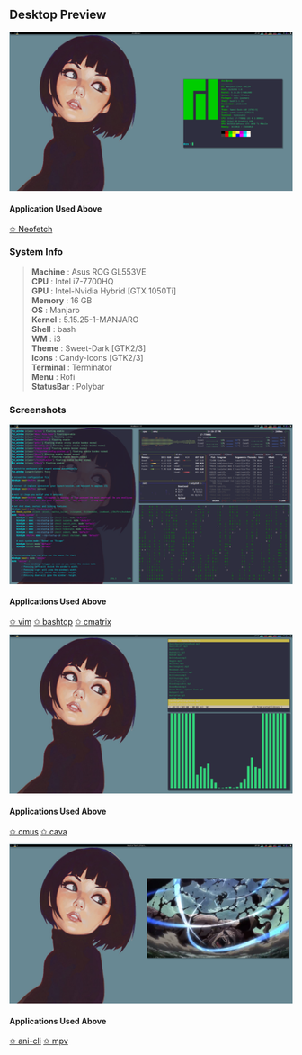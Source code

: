## **Desktop Preview**

![](/images/neofetch.png)

#### Application Used Above 
[✩ Neofetch](https://github.com/dylanaraps/neofetch)

### **System Info**
> **Machine**   : Asus ROG GL553VE  
> **CPU**       : Intel i7-7700HQ  
> **GPU**       : Intel-Nvidia Hybrid [GTX 1050Ti]  
> **Memory**    : 16 GB  
> **OS**        : Manjaro  
> **Kernel**    : 5.15.25-1-MANJARO  
> **Shell**     : bash  
> **WM**        : i3  
> **Theme**     : Sweet-Dark [GTK2/3]  
> **Icons**     : Candy-Icons [GTK2/3]  
> **Terminal**  : Terminator   
> **Menu**      : Rofi   
> **StatusBar** : Polybar  

### Screenshots

![](/images/configbashtopcmantrix.png)

#### Applications Used Above
[✩ vim](https://www.vim.org/)  [✩ bashtop](https://github.com/aristocratos/bashtop)  [✩ cmatrix](https://github.com/abishekvashok/cmatrix)

![](/images/cavacmus.png)

#### Applications Used Above
[✩ cmus](https://cmus.github.io/)  [✩ cava](https://github.com/karlstav/cava) 

![](/images/aniclimpv.png)

#### Applications Used Above
[✩ ani-cli](https://github.com/pystardust/ani-cli)  [✩ mpv](https://github.com/mpv-player/mpv)

